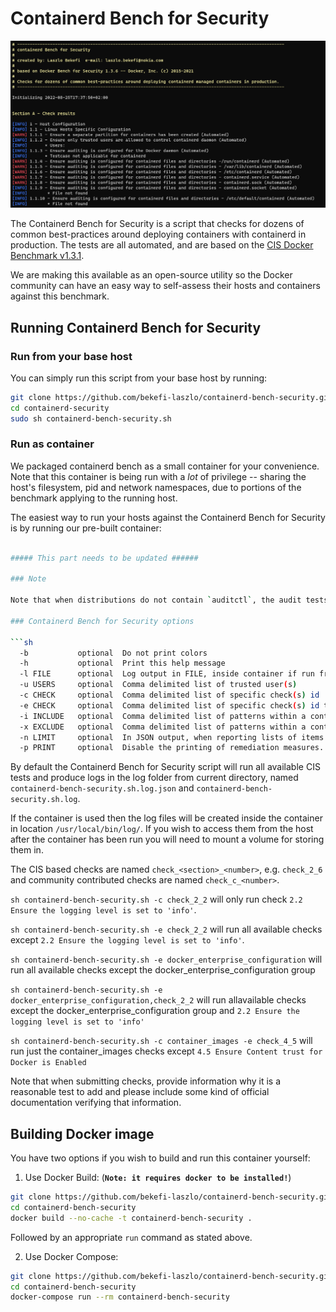 # Containerd Bench for Security

![Containerd Bench for Security running](img/benchmark_log.png)

The Containerd Bench for Security is a script that checks for dozens of common best-practices around deploying containers with containerd in production. The tests are all automated, and are based on the [CIS Docker Benchmark v1.3.1](https://www.cisecurity.org/benchmark/docker/).

We are making this available as an open-source utility so the Docker community can have an easy way to self-assess their hosts and containers against this benchmark.

## Running Containerd Bench for Security

### Run from your base host

You can simply run this script from your base host by running:

```sh
git clone https://github.com/bekefi-laszlo/containerd-bench-security.git
cd containerd-security
sudo sh containerd-bench-security.sh
```

### Run as container

We packaged containerd bench as a small container for your convenience. Note that this container is being run with a *lot* of privilege -- sharing the host's filesystem, pid and network namespaces, due to portions of the benchmark applying to the running host.

The easiest way to run your hosts against the Containerd Bench for Security is by running our pre-built container:

```sh

##### This part needs to be updated ######

### Note

Note that when distributions do not contain `auditctl`, the audit tests will check `/etc/audit/audit.rules` to see if a rule is present instead.

### Containerd Bench for Security options

```sh
  -b           optional  Do not print colors
  -h           optional  Print this help message
  -l FILE      optional  Log output in FILE, inside container if run from container
  -u USERS     optional  Comma delimited list of trusted user(s)
  -c CHECK     optional  Comma delimited list of specific check(s) id
  -e CHECK     optional  Comma delimited list of specific check(s) id to exclude
  -i INCLUDE   optional  Comma delimited list of patterns within a container or image name to check
  -x EXCLUDE   optional  Comma delimited list of patterns within a container or image name to exclude from check
  -n LIMIT     optional  In JSON output, when reporting lists of items (containers, images, etc.), limit the number of reported items to LIMIT. Default 0 (no limit).
  -p PRINT     optional  Disable the printing of remediation measures. Default: print remediation measures.
```

By default the Containerd Bench for Security script will run all available CIS tests and produce
logs in the log folder from current directory, named `containerd-bench-security.sh.log.json` and
`containerd-bench-security.sh.log`.

If the container is used then the log files will be created inside the container in location `/usr/local/bin/log/`. If you wish to access them from the host after the container has been run you will need to mount a volume for storing them in.

The CIS based checks are named `check_<section>_<number>`, e.g. `check_2_6` and community contributed checks are named `check_c_<number>`.

`sh containerd-bench-security.sh -c check_2_2` will only run check `2.2 Ensure the logging level is set to 'info'`.

`sh containerd-bench-security.sh -e check_2_2` will run all available checks except `2.2 Ensure the logging level is set to 'info'`.

`sh containerd-bench-security.sh -e docker_enterprise_configuration` will run all available checks except the docker_enterprise_configuration group

`sh containerd-bench-security.sh -e docker_enterprise_configuration,check_2_2` will run allavailable checks except the docker_enterprise_configuration group and `2.2 Ensure the logging level is set to 'info'`

`sh containerd-bench-security.sh -c container_images -e check_4_5` will run just the container_images checks except `4.5 Ensure Content trust for Docker is Enabled`

Note that when submitting checks, provide information why it is a reasonable test to add and please include some kind of official documentation verifying that information.

## Building Docker image

You have two options if you wish to build and run this container yourself:

1. Use Docker Build: (**`Note: it requires docker to be installed!`**)

```sh
git clone https://github.com/bekefi-laszlo/containerd-bench-security.git
cd containerd-bench-security
docker build --no-cache -t containerd-bench-security .
```

Followed by an appropriate `run` command as stated above.

2. Use Docker Compose:

```sh
git clone https://github.com/bekefi-laszlo/containerd-bench-security.git
cd containerd-bench-security
docker-compose run --rm containerd-bench-security
```
